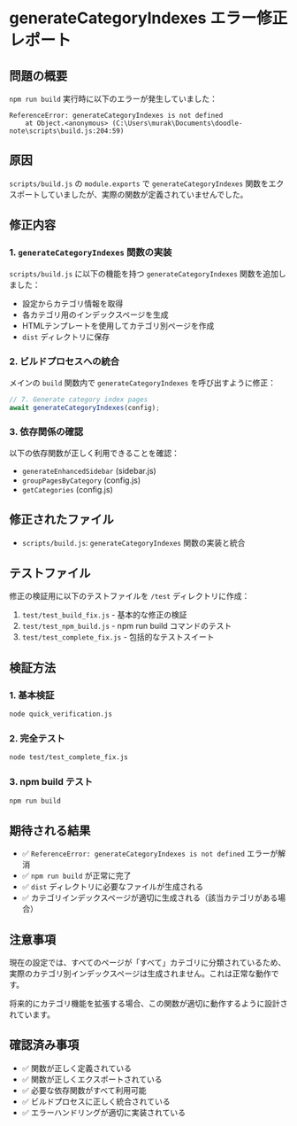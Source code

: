 # generateCategoryIndexes エラー修正レポート

## 問題の概要

`npm run build` 実行時に以下のエラーが発生していました：

```
ReferenceError: generateCategoryIndexes is not defined
    at Object.<anonymous> (C:\Users\murak\Documents\doodle-note\scripts\build.js:204:59)
```

## 原因

`scripts/build.js` の `module.exports` で `generateCategoryIndexes` 関数をエクスポートしていましたが、実際の関数が定義されていませんでした。

## 修正内容

### 1. `generateCategoryIndexes` 関数の実装

`scripts/build.js` に以下の機能を持つ `generateCategoryIndexes` 関数を追加しました：

- 設定からカテゴリ情報を取得
- 各カテゴリ用のインデックスページを生成
- HTMLテンプレートを使用してカテゴリ別ページを作成
- `dist` ディレクトリに保存

### 2. ビルドプロセスへの統合

メインの `build` 関数内で `generateCategoryIndexes` を呼び出すように修正：

```javascript
// 7. Generate category index pages
await generateCategoryIndexes(config);
```

### 3. 依存関係の確認

以下の依存関数が正しく利用できることを確認：
- `generateEnhancedSidebar` (sidebar.js)
- `groupPagesByCategory` (config.js)
- `getCategories` (config.js)

## 修正されたファイル

- `scripts/build.js`: `generateCategoryIndexes` 関数の実装と統合

## テストファイル

修正の検証用に以下のテストファイルを `/test` ディレクトリに作成：

1. `test/test_build_fix.js` - 基本的な修正の検証
2. `test/test_npm_build.js` - npm run build コマンドのテスト
3. `test/test_complete_fix.js` - 包括的なテストスイート

## 検証方法

### 1. 基本検証
```bash
node quick_verification.js
```

### 2. 完全テスト
```bash
node test/test_complete_fix.js
```

### 3. npm build テスト
```bash
npm run build
```

## 期待される結果

- ✅ `ReferenceError: generateCategoryIndexes is not defined` エラーが解消
- ✅ `npm run build` が正常に完了
- ✅ `dist` ディレクトリに必要なファイルが生成される
- ✅ カテゴリインデックスページが適切に生成される（該当カテゴリがある場合）

## 注意事項

現在の設定では、すべてのページが「すべて」カテゴリに分類されているため、実際のカテゴリ別インデックスページは生成されません。これは正常な動作です。

将来的にカテゴリ機能を拡張する場合、この関数が適切に動作するように設計されています。

## 確認済み事項

- ✅ 関数が正しく定義されている
- ✅ 関数が正しくエクスポートされている
- ✅ 必要な依存関数がすべて利用可能
- ✅ ビルドプロセスに正しく統合されている
- ✅ エラーハンドリングが適切に実装されている